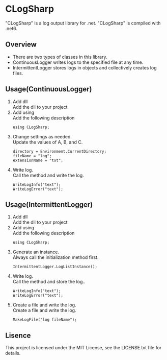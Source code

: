 # CLogSharp
"CLogSharp" is a log output library for .net.
"CLogSharp" is compiled with .net6.

## Overview
- There are two types of classes in this library.
- ContinuousLogger writes logs to the specified file at any time.
- IntermittentLogger stores logs in objects and collectively creates log files.

## Usage(ContinuousLogger)
1. Add dll<br>
    Add the dll to your project
2. Add using<br>
    Add the following description
    ```
    using CLogSharp;
    ```
3. Change settings as needed.<br>
    Update the values ​​of A, B, and C.
    ```
    directory = Environment.CurrentDirectory;
    fileName = "log";
    extensionName = "txt";
    ```
4. Write log.<br>
    Call the method and write the log.
    ```
    WriteLogInfo("text");
    WriteLogError("text");
    ```

## Usage(IntermittentLogger)
1. Add dll<br>
    Add the dll to your project
2. Add using<br>
    Add the following description
    ```
    using CLogSharp;
    ```
3. Generate an instance.<br>
    Always call the initialization method first.
    ```
    IntermittentLogger.LogListInstance();
    ```
4. Write log.<br>
    Call the method and store the log..
    ```
    WriteLogInfo("text");
    WriteLogError("text");
    ```
5. Create a file and write the log.<br>
    Create a file and write the log.
    ```
    MakeLogFile("log fileName");
    ```

## Lisence
This project is licensed under the MIT License, see the LICENSE.txt file for details.